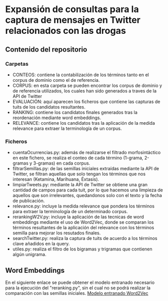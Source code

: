 # Expansión de consultas para la captura de mensajes en Twitter relacionados con las drogas

## Contenido del repositorio

### Carpetas

- CONTEOS: contiene la contabilización de los términos tanto en el corpus de dominio como el de referencia.
- CORPUS: en esta carpeta se pueden encontrar los corpus de dominio y de referencia utilizados, los cuales han sido generados a traves de la API de Twitter
- EVALUACIÓN: aquí aparecen los ficheros que contiene las capturas de tuits de los candidatos resultantes.
- RANKING: contiene los candidatos finales generados tras la reordenación mediante word embeddings.
- RELEVANCE: contiene los candidatos tras la aplicación de la medida relevance para extraer la terminología de un corpus.

### Ficheros

- cuentaOcurrencias.py: además de realizarse el filtrado morfosintáctico en este fichero, se realiza el conteo de cada término (1-grama, 2-gramas y 3-gramas) en cada corpus.
- filtrarSemillas.py: de las semillas iniciales extraídas mediante la API de Twitter, se filtran aquellas que solo tengan los términos que nos interesan (Ketamina, Marihuana, Éxtasis).
- limpiarTweets.py: mediante la API de Twitter se obtiene una gran cantidad de campos para cada tuit, por lo que hacemos una limpieza de aquellos que son irrelevantes, quedandonos solo con el texto y la fecha de publicación.
- relevance.py: incluye la medida relevance que pondera los términos para extraer la terminología de un determinado corpus.
- rerankingW2V.py: incluye la aplicación de las tecnicas de word embeddings mediante el uso de Word2Vec, donde se comparan los términos resultantes de la aplicación del relevance con los términos semilla para mejorar los resutados finales.
- searchTwitter.py: realiza la captura de tuits de acuerdo a los términos clave añadidos en la query.
- utiles.py: realiza el filtro de los bigramas y trigramas que contienen algún unigrama.

## Word Embeddings

En el siguiente enlace se puede obtener el modelo entranado necesario para la ejecución del "reranking.py", sin el cual no se podrá realizar la comparación con las semillas iniciales.
[Modelo entranado Word2Vec](https://mega.nz/#!6N1n0IjD!ZVFx_lOU5TZ9cW28pU2_ko33m_uOhMqwFxh9_B4hci4)
